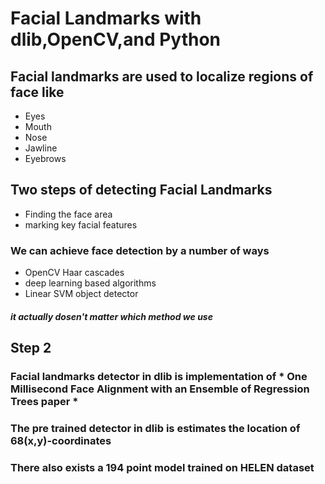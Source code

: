 # Facial Landmarks with dlib,OpenCV,and Python

## Facial landmarks are used to localize regions of face like 

* Eyes 
* Mouth
* Nose
* Jawline
* Eyebrows

## Two steps of detecting Facial Landmarks

* Finding the face area
* marking key facial features 


### We can achieve face detection by a number of ways

* OpenCV Haar cascades
* deep learning based algorithms
* Linear SVM object detector
 ##### it  actually dosen't matter which method we use

## Step 2 

### Facial landmarks detector in dlib is  implementation of * One Millisecond Face Alignment with an Ensemble of Regression Trees paper *


### The pre trained detector in dlib is estimates the location of 68(x,y)-coordinates 

### There also exists a 194 point model trained on HELEN dataset




